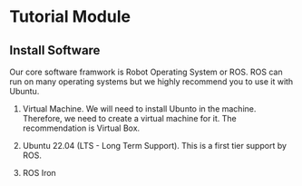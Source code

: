 # Tutorial Module

## Install Software

Our core software framwork is Robot Operating System or ROS. ROS can run on many operating systems but we highly recommend you to use it with Ubuntu. 

1. Virtual Machine. We will need to install Ubunto in the machine. Therefore, we need to create a virtual machine for it. The recommendation is Virtual Box. 

2. Ubuntu 22.04 (LTS - Long Term Support). This is a first tier support by ROS. 

3. ROS Iron